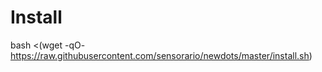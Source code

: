 # Install

bash <(wget -qO- https://raw.githubusercontent.com/sensorario/newdots/master/install.sh)
